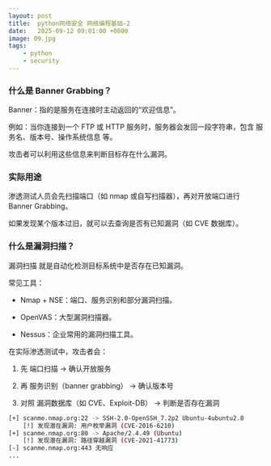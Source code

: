 ```yaml
---
layout: post
title:  python网络安全 网络编程基础-2
date:   2025-09-12 09:01:00 +0800
image: 09.jpg
tags: 
    - python
    - security
---
```


### 什么是 Banner Grabbing？

Banner：指的是服务在连接时主动返回的“欢迎信息”。

例如：当你连接到一个 FTP 或 HTTP 服务时，服务器会发回一段字符串，包含 服务名、版本号、操作系统信息 等。

攻击者可以利用这些信息来判断目标存在什么漏洞。

### 实际用途

渗透测试人员会先扫描端口（如 nmap 或自写扫描器），再对开放端口进行 Banner Grabbing。

如果发现某个版本过旧，就可以去查询是否有已知漏洞（如 CVE 数据库）。

### 什么是漏洞扫描？

漏洞扫描 就是自动化检测目标系统中是否存在已知漏洞。

常见工具：

- Nmap + NSE：端口、服务识别和部分漏洞扫描。

- OpenVAS：大型漏洞扫描器。

- Nessus：企业常用的漏洞扫描工具。

在实际渗透测试中，攻击者会：

1. 先 端口扫描 → 确认开放服务

2. 再 服务识别（banner grabbing） → 确认版本号

3. 对照 漏洞数据库（如 CVE、Exploit-DB） → 判断是否存在漏洞

```bash
[+] scanme.nmap.org:22 -> SSH-2.0-OpenSSH_7.2p2 Ubuntu-4ubuntu2.8
    [!] 发现潜在漏洞: 用户枚举漏洞 (CVE-2016-6210)
[+] scanme.nmap.org:80 -> Apache/2.4.49 (Ubuntu)
    [!] 发现潜在漏洞: 路径穿越漏洞 (CVE-2021-41773)
[-] scanme.nmap.org:443 无响应
...
```